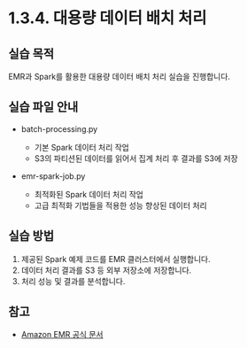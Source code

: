 # 1.3.4. 대용량 데이터 배치 처리

## 실습 목적
EMR과 Spark를 활용한 대용량 데이터 배치 처리 실습을 진행합니다.

## 실습 파일 안내
* batch-processing.py 
  - 기본 Spark 데이터 처리 작업
  - S3의 파티션된 데이터를 읽어서 집계 처리 후 결과를 S3에 저장

* emr-spark-job.py
  - 최적화된 Spark 데이터 처리 작업
  - 고급 최적화 기법들을 적용한 성능 향상된 데이터 처리

## 실습 방법
1. 제공된 Spark 예제 코드를 EMR 클러스터에서 실행합니다.
2. 데이터 처리 결과를 S3 등 외부 저장소에 저장합니다.
3. 처리 성능 및 결과를 분석합니다.

## 참고
- [Amazon EMR 공식 문서](https://docs.aws.amazon.com/ko_kr/emr/index.html)
